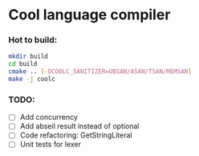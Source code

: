 # Cool language compiler

### Hot to build:
```bash
mkdir build
cd build
cmake .. [-DCOOLC_SANITIZER=UBSAN/ASAN/TSAN/MEMSAN]
make -j coolc
```

### TODO:
- [ ] Add concurrency
- [ ] Add abseil result instead of optional
- [ ] Code refactoring: GetStringLiteral
- [ ] Unit tests for lexer
